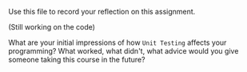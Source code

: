 Use this file to record your reflection on this assignment.

(Still working on the code)

What are your initial impressions of how `Unit Testing` affects your programming?
What worked, what didn't, what advice would you give someone taking this course in the future?
